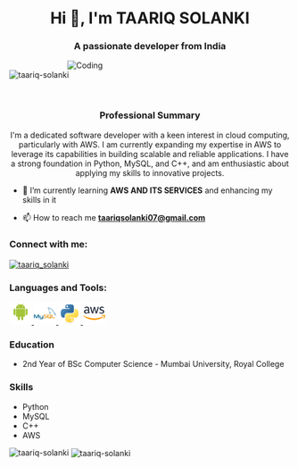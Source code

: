 <h1 align="center">Hi 👋, I'm TAARIQ SOLANKI</h1>
<h3 align="center">A passionate developer from India</h3>
<img align="right" alt="Coding" width="400" src="https://cdn.dribbble.com/users/116207...">
<p align="left"> <img src="https://komarev.com/ghpvc/?username=taariq-solanki&label=Profile%20views&color=0e75b6&style=flat" alt="taariq-solanki" /> </p>

<p align="left"> <a href="https://twitter.com/" target="blank"><img src="https://img.shields.io/twitter/follow/?logo=twitter&style=for-the-badge" alt="" /></a> </p>

<h3 align="center">Professional Summary</h3>
<p align="center">
I'm a dedicated software developer with a keen interest in cloud computing, particularly with AWS. I am currently expanding my expertise in AWS to leverage its capabilities in building scalable and reliable applications. I have a strong foundation in Python, MySQL, and C++, and am enthusiastic about applying my skills to innovative projects.
</p>

- 🌱 I’m currently learning **AWS AND ITS SERVICES** and enhancing my skills in it

- 📫 How to reach me **taariqsolanki07@gmail.com**

<h3 align="left">Connect with me:</h3>
<p align="left">
<a href="https://instagram.com/taariq_solanki" target="blank"><img align="center" src="https://raw.githubusercontent.com/rahuldkjain/github-profile-readme-generator/master/src/images/icons/Social/instagram.svg" alt="taariq_solanki" height="30" width="40" /></a>
</p>

<h3 align="left">Languages and Tools:</h3>
<p align="left"> 
  <a href="https://developer.android.com" target="_blank" rel="noreferrer"> 
    <img src="https://raw.githubusercontent.com/devicons/devicon/master/icons/android/android-original-wordmark.svg" alt="android" width="40" height="40"/> 
  </a> 
  <a href="https://www.mysql.com/" target="_blank" rel="noreferrer"> 
    <img src="https://raw.githubusercontent.com/devicons/devicon/master/icons/mysql/mysql-original-wordmark.svg" alt="mysql" width="40" height="40"/> 
  </a> 
  <a href="https://www.python.org" target="_blank" rel="noreferrer"> 
    <img src="https://raw.githubusercontent.com/devicons/devicon/master/icons/python/python-original.svg" alt="python" width="40" height="40"/> 
  </a>
  <a href="https://aws.amazon.com/" target="_blank" rel="noreferrer"> 
    <img src="https://raw.githubusercontent.com/devicons/devicon/master/icons/amazonwebservices/amazonwebservices-original-wordmark.svg" alt="aws" width="40" height="40"/> 
  </a>
</p>

<h3 align="left">Education</h3>
<ul>
  <li>2nd Year of BSc Computer Science - Mumbai University, Royal College</li>
</ul>

<h3 align="left">Skills</h3>
<ul>
  <li>Python</li>
  <li>MySQL</li>
  <li>C++</li>
  <li>AWS</li>
</ul>

<p><img align="left" src="https://github-readme-stats.vercel.app/api/top-langs?username=taariq-solanki&show_icons=true&locale=en&layout=compact" alt="taariq-solanki" /></p>

<p>&nbsp;<img align="center" src="https://github-readme-stats.vercel.app/api?username=taariq-solanki&show_icons=true&locale=en" alt="taariq-solanki" /></p>
